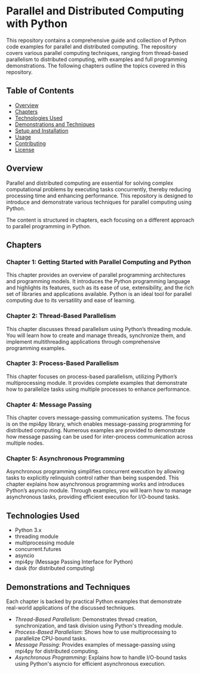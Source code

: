 # Parallel and Distributed Computing with Python

This repository contains a comprehensive guide and collection of Python code examples for parallel and distributed computing. The repository covers various parallel computing techniques, ranging from thread-based parallelism to distributed computing, with examples and full programming demonstrations. The following chapters outline the topics covered in this repository.

## Table of Contents

- [Overview](#overview)
- [Chapters](#chapters)
- [Technologies Used](#technologies-used)
- [Demonstrations and Techniques](#demonstrations-and-techniques)
- [Setup and Installation](#setup-and-installation)
- [Usage](#usage)
- [Contributing](#contributing)
- [License](#license)

## Overview

Parallel and distributed computing are essential for solving complex computational problems by executing tasks concurrently, thereby reducing processing time and enhancing performance. This repository is designed to introduce and demonstrate various techniques for parallel computing using Python.

The content is structured in chapters, each focusing on a different approach to parallel programming in Python.

## Chapters

### Chapter 1: Getting Started with Parallel Computing and Python
This chapter provides an overview of parallel programming architectures and programming models. It introduces the Python programming language and highlights its features, such as its ease of use, extensibility, and the rich set of libraries and applications available. Python is an ideal tool for parallel computing due to its versatility and ease of learning.

### Chapter 2: Thread-Based Parallelism
This chapter discusses thread parallelism using Python’s threading module. You will learn how to create and manage threads, synchronize them, and implement multithreading applications through comprehensive programming examples.

### Chapter 3: Process-Based Parallelism
This chapter focuses on process-based parallelism, utilizing Python’s multiprocessing module. It provides complete examples that demonstrate how to parallelize tasks using multiple processes to enhance performance.

### Chapter 4: Message Passing
This chapter covers message-passing communication systems. The focus is on the mpi4py library, which enables message-passing programming for distributed computing. Numerous examples are provided to demonstrate how message passing can be used for inter-process communication across multiple nodes.

### Chapter 5: Asynchronous Programming
Asynchronous programming simplifies concurrent execution by allowing tasks to explicitly relinquish control rather than being suspended. This chapter explains how asynchronous programming works and introduces Python’s asyncio module. Through examples, you will learn how to manage asynchronous tasks, providing efficient execution for I/O-bound tasks.

## Technologies Used

- Python 3.x
- threading module
- multiprocessing module
- concurrent.futures
- asyncio
- mpi4py (Message Passing Interface for Python)
- dask (for distributed computing)

## Demonstrations and Techniques

Each chapter is backed by practical Python examples that demonstrate real-world applications of the discussed techniques.

- *Thread-Based Parallelism*: Demonstrates thread creation, synchronization, and task division using Python's threading module.
- *Process-Based Parallelism*: Shows how to use multiprocessing to parallelize CPU-bound tasks.
- *Message Passing*: Provides examples of message-passing using mpi4py for distributed computing.
- *Asynchronous Programming*: Explains how to handle I/O-bound tasks using Python's asyncio for efficient asynchronous execution.


